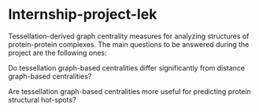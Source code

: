 # Internship-project-lek
Tessellation-derived graph centrality measures for analyzing structures of protein-protein complexes.
The main questions to be answered during the project are the following ones:

Do tessellation graph-based centralities differ significantly from distance graph-based centralities?

Are tessellation graph-based centralities more useful for predicting protein structural hot-spots?

